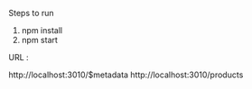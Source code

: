 Steps to run
1) npm install
2) npm start

URL :

http://localhost:3010/$metadata
http://localhost:3010/products
